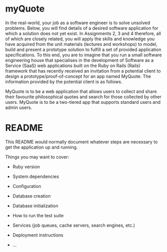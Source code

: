 # myQuote

In the real-world, your job as a software engineer is to solve unsolved problems. Below, you will find details of a desired software application for which a solution does not yet exist. In Assignments 2, 3 and 4 therefore, all of which are closely related, you will apply the skills and knowledge you have acquired from the unit materials (lectures and workshops) to model, build and present a prototype solution to fulfill a set of provided application specifications.
To this end, you are to imagine that you run a small software engineering house that specialises in the development of Software as a Service (SaaS) web applications built on the Ruby on Rails (Rails) framework that has recently received an invitation from a potential client to design a prototype/proof-of-concept for an app named MyQuote. 
The information provided by the potential client is as follows.


MyQuote is to be a web application that allows users to collect and share their favourite philosophical quotes and search for those collected by other users.
MyQuote is to be a two-tiered app that supports standard users and admin users.
# README

This README would normally document whatever steps are necessary to get the
application up and running.

Things you may want to cover:

* Ruby version

* System dependencies

* Configuration

* Database creation

* Database initialization

* How to run the test suite

* Services (job queues, cache servers, search engines, etc.)

* Deployment instructions

* ...
